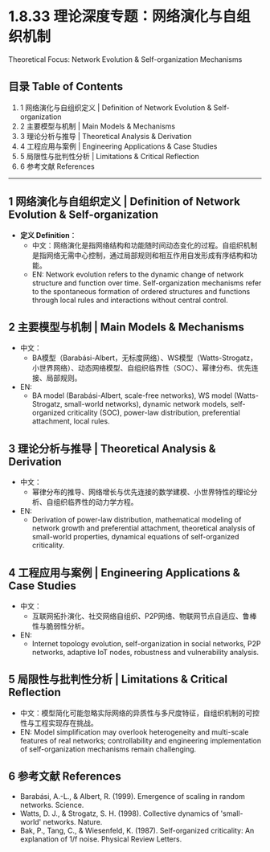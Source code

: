 # 1.8.33 理论深度专题：网络演化与自组织机制

Theoretical Focus: Network Evolution & Self-organization Mechanisms

## 目录 Table of Contents

1. 1 网络演化与自组织定义 | Definition of Network Evolution & Self-organization
2. 2 主要模型与机制 | Main Models & Mechanisms
3. 3 理论分析与推导 | Theoretical Analysis & Derivation
4. 4 工程应用与案例 | Engineering Applications & Case Studies
5. 5 局限性与批判性分析 | Limitations & Critical Reflection
6. 6 参考文献 References

---

## 1 网络演化与自组织定义 | Definition of Network Evolution & Self-organization

- **定义 Definition**：
  - 中文：网络演化是指网络结构和功能随时间动态变化的过程。自组织机制是指网络无需中心控制，通过局部规则和相互作用自发形成有序结构和功能。
  - EN: Network evolution refers to the dynamic change of network structure and function over time. Self-organization mechanisms refer to the spontaneous formation of ordered structures and functions through local rules and interactions without central control.

## 2 主要模型与机制 | Main Models & Mechanisms

- 中文：
  - BA模型（Barabási-Albert，无标度网络）、WS模型（Watts-Strogatz，小世界网络）、动态网络模型、自组织临界性（SOC）、幂律分布、优先连接、局部规则。
- EN:
  - BA model (Barabási-Albert, scale-free networks), WS model (Watts-Strogatz, small-world networks), dynamic network models, self-organized criticality (SOC), power-law distribution, preferential attachment, local rules.

## 3 理论分析与推导 | Theoretical Analysis & Derivation

- 中文：
  - 幂律分布的推导、网络增长与优先连接的数学建模、小世界特性的理论分析、自组织临界性的动力学方程。
- EN:
  - Derivation of power-law distribution, mathematical modeling of network growth and preferential attachment, theoretical analysis of small-world properties, dynamical equations of self-organized criticality.

## 4 工程应用与案例 | Engineering Applications & Case Studies

- 中文：
  - 互联网拓扑演化、社交网络自组织、P2P网络、物联网节点自适应、鲁棒性与脆弱性分析。
- EN:
  - Internet topology evolution, self-organization in social networks, P2P networks, adaptive IoT nodes, robustness and vulnerability analysis.

## 5 局限性与批判性分析 | Limitations & Critical Reflection

- 中文：模型简化可能忽略实际网络的异质性与多尺度特征，自组织机制的可控性与工程实现存在挑战。
- EN: Model simplification may overlook heterogeneity and multi-scale features of real networks; controllability and engineering implementation of self-organization mechanisms remain challenging.

## 6 参考文献 References

- Barabási, A.-L., & Albert, R. (1999). Emergence of scaling in random networks. Science.
- Watts, D. J., & Strogatz, S. H. (1998). Collective dynamics of 'small-world' networks. Nature.
- Bak, P., Tang, C., & Wiesenfeld, K. (1987). Self-organized criticality: An explanation of 1/f noise. Physical Review Letters.
